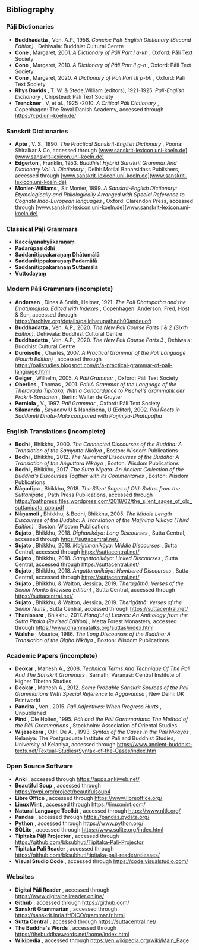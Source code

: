## Bibliography

### Pāḷi Dictionaries

  *  **Buddhadatta** , Ven. A.P., 1958. _Concise Pāli-English Dictionary (Second Edition)_ , Dehiwala: Buddhist Cultural Centre
  *  **Cone** , Margaret, 2001. _A Dictionary of Pāli Part I a-kh_ , Oxford: Pāli Text Society
  *  **Cone** , Margaret, 2010. _A Dictionary of Pāli Part II g-n_ , Oxford: Pāli Text Society
  *  **Cone** , Margaret, 2020. _A Dictionary of Pāli Part III p-bh_ , Oxford: Pāli Text Society
  *  **Rhys Davids** , T. W. & Stede,William (editors), 1921-1925. _Pali-English Dictionary_ , Chipstead: Pāli Text Society
  *  **Trenckner** , V, et al., 1925 -2010. _A Critical Pāli Dictionary_ , Copenhagen: The Royal Danish Academy, accessed through <https://cpd.uni-koeln.de/>

### Sanskrit Dictionaries

  *  **Apte** , V. S., 1890. _The Practical Sanskrit-English Dictionary_ , Poona: Shiralkar & Co, accessed through [www.sanskrit-lexicon.uni-koeln.de](www.sanskrit-lexicon.uni-koeln.de)
  *  **Edgerton** , Franklin, 1953. _Buddhist Hybrid Sanskrit Grammar And Dictionary Vol. II: Dictionary_ , Delhi: Motilal Banarsidass Publishers, accessed through [www.sanskrit-lexicon.uni-koeln.de](www.sanskrit-lexicon.uni-koeln.de)
  *  **Monier-Williams** , Sir Monier, 1899. _A Sanskrit-English Dictionary: Etymologically and Philologically Arranged with Special Reference to Cognate Indo-European languages_ , Oxford: Clarendon Press, accessed through [www.sanskrit-lexicon.uni-koeln.de](www.sanskrit-lexicon.uni-koeln.de)

### Classical Pāḷi Grammars

  *  **Kaccāyanabyākaraṇaṃ**
  *  **Padarūpasiddhi**
  *  **Saddanītippakaraṇaṃ Dhātumālā**
  *  **Saddanītippakaraṇaṃ Padamālā**
  *  **Saddanītippakaraṇaṃ Suttamālā**
  *  **Vuttodayaṃ**

### Modern Pāḷi Grammars (incomplete)

  *  **Andersen** , Dines & Smith, Helmer, 1921. _The Pali Dhatupatha and the Dhatumajusa: Edited with Indexes_ , Copenhagen: Anderson, Fred, Host & Son, accessed through <https://archive.org/details/palidhatupathadh00andeuoft>
  * **Buddhadatta** , Ven. A.P., 2020. _The New Pali Course Parts 1 & 2 (Sixth Edition)_, Dehiwala: Buddhist Cultural Centre
  *  **Buddhadatta** , Ven. A.P., 2020. _The New Pali Course Parts 3_ , Dehiwala: Buddhist Cultural Centre
  *  **Duroiselle** , Charles, 2007. _A Practical Grammar of the Pali Language (Fourth Edition)_ , accessed through <https://palistudies.blogspot.com/p/a-practical-grammar-of-pali-language.html>
  * **Geiger** , Wilhelm, 2005. _A Pāli Grammar_ , Oxford: Pāli Text Society
  *  **Oberlies** , Thomas , 2001. _Pali:A Grammar of the Language of the Theravada Tipitaka, With a Concordance to Pischel's Grammatik der Prakrit-Sprachen_ , Berlin: Walter de Gruyter
  *  **Perniola** , V., 1997. _Pali Grammar_ , Oxford: Pāli Text Society
  *  **Silananda** , Sayadaw U & Nandisena, U (Editor), 2002. _Pali Roots in Saddanīti Dhātu-Mālā compared with Pāṇinīya-Dhātupāṭha_

### English Translations (incomplete)

  *  **Bodhi** , Bhikkhu, 2000. _The Connected Discourses of the Buddha: A Translation of the Saṃyutta Nikāya_ , Boston: Wisdom Publications
  *  **Bodhi** , Bhikkhu, 2012. _The Numerical Discourses of the Buddha: A Translation of the Aṅguttara Nikāya_ , Boston: Wisdom Publications
  *  **Bodhi** , Bhikkhu, 2017. _The Sutta Nipata: An Ancient Collection of the Buddha's Discourses Togther with its Commentaries_ , Boston: Wisdom Publications
  *  **Ñāṇadīpa** , Bhikkhu, 2018. _The Silent Sages of Old: Suttas from the Suttanipata_ , Path Press Publications, accessed through <https://pathpress.files.wordpress.com/2018/02/the_silent_sages_of_old_suttanipata_ppp.pdf>
  * **Nāṇamoli** , Bhikkhu, & Bodhi, Bhikkhu, 2005. _The Middle Length Discourses of the Buddha: A Translation of the Majjhima Nikāya (Third Edition)_ , Boston: Wisdom Publications
  *  **Sujato** , Bhikkhu, 2018. _Dīghanikāya: Long Discourses_ , Sutta Central, accessed through <https://suttacentral.net/>
  * **Sujato** , Bhikkhu, 2018. _Majjhimanikāya: Middle Discourses_ , Sutta Central, accessed through <https://suttacentral.net/>
  * **Sujato** , Bhikkhu, 2018. _Saṃyuttanikāya: Linked Discourses_ , Sutta Central, accessed through <https://suttacentral.net/>
  * **Sujato** , Bhikkhu, 2018. _Aṅguttaranikāya: Numbered Discourses_ , Sutta Central, accessed through <https://suttacentral.net/>
  * **Sujato** , Bhikkhu, & Walton, Jessica, 2019. _Theragāthā: Verses of the Senior Monks (Revised Edition)_ , Sutta Central, accessed through <https://suttacentral.net/>
  * **Sujato** , Bhikkhu, & Walton, Jessica, 2019. _Therīgāthā: Verses of the Senior Nuns_ , Sutta Central, accessed through <https://suttacentral.net/>
  * **Thanissaro** , Bhikkhu, 2017. _Handful of Leaves: An Anthology from the Sutta Piṭaka (Revised Edition)_ , Metta Forest Monastery, accessed through <https://www.dhammatalks.org/suttas/index.html>
  * **Walshe** , Maurice, 1986. _The Long Discourses of the Buddha: A Translation of the Dīgha Nikāya_ , Boston: Wisdom Publications

### Academic Papers (incomplete)

  *  **Deokar** , Mahesh A., 2008. _Technical Terms And Technique Of The Pali And The Sanskrit Grammars_ , Sarnath, Varanasi: Central Institute of Higher Tibetan Studies
  *  **Deokar** , Mahesh A., 2012. _Some Probable Sanskrit Sources of the Pali Grammarians With Special Reference to Aggavamsa_ , New Delhi: DK Printworld
  *  **Pandita** , Ven., 2015. _Pali Adjectives: When Progress Hurts_ , Unpublished
  *  **Pind** , Ole Holten, 1995. _Pāli and the Pāli Garmmarians: The Method of the Pāli Grammarians_ , Stockholm: Association of Oriental Studies
  *  **Wijesekera** , O.H. De A. , 1993. _Syntax of the Cases in the Pali Nikayas_ , Kelaniya: The Postgraduate Institute of Pali and Buddhist Studies, University of Kelaniya, accessed through <https://www.ancient-buddhist-texts.net/Textual-Studies/Syntax-of-the-Cases/index.htm>

### Open Source Software

  *  **Anki** , accessed through <https://apps.ankiweb.net/>
  * **Beautiful Soup** , accessed through <https://pypi.org/project/beautifulsoup4>
  * **Libre Office** , accessed through <https://www.libreoffice.org/>
  * **Linux Mint** , accessed through <https://linuxmint.com/>
  * **Natural Language Toolkit** , accessed through <https://www.nltk.org/>
  * **Pandas** , accessed through <https://pandas.pydata.org/>
  * **Python** , accessed through <https://www.python.org/>
  * **SQLite** , accessed through <https://www.sqlite.org/index.html>
  * **Tipiṭaka Pāḷi Projector** , accessed through <https://github.com/bksubhuti/Tipitaka-Pali-Projector>
  * **Tipitaka Pali Reader** , accessed through <https://github.com/bksubhuti/tipitaka-pali-reader/releases/>
  * **Visual Studio Code** , accessed through <https://code.visualstudio.com/>

### Websites

  *  **Digital Pāli Reader** , accessed through <https://www.digitalpalireader.online/>
  * **Github** , accessed through <https://github.com/>
  * **Sanskrit Grammarian** , accessed through <https://sanskrit.inria.fr/DICO/grammar.fr.html>
  * **Sutta Central** , accessed through <https://suttacentral.net/>
  * **The Buddha's Words** , accessed through <https://thebuddhaswords.net/home/index.html>
  * **Wikipedia** , accessed through <https://en.wikipedia.org/wiki/Main_Page>

